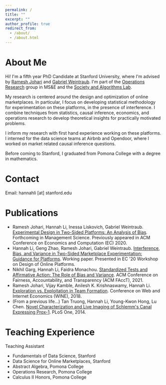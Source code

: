 ```yaml
---
permalink: /
title: ""
excerpt: ""
author_profile: true
redirect_from: 
  - /about/
  - /about.html
---
```


# About Me

Hi! I'm a fifth year PhD Candidate at Stanford University, where I'm advised by [Ramesh Johari](http://web.stanford.edu/~rjohari/) and [Gabriel Weintraub](https://gweintra.people.stanford.edu/). I'm part of the [Operations Research](https://or.stanford.edu/) group in MS&E and the [Society and Algorithms Lab](https://soal.stanford.edu/). 

My research is centered around the design and optimization of online marketplaces. In particular, I focus on developing statistical methodology for experimentation on these platforms, in the presence of interference. I combine techniques from statistics, causal inference, economics, and operations research to develop theoretical insights for practically motivated problems. 

I inform my research with first hand experience working on these platforms. I interned for the data science teams at Airbnb and Opendoor, where I worked on market related causal inference questions.

Before coming to Stanford, I graduated from Pomona College with a degree in mathematics. 

# Contact
Email: hannahli \[at\] stanford.edu

# Publications
* Ramesh Johari, Hannah Li, Inessa Liskovich, Gabriel Weintraub. [Experimental Design in Two-Sided Platforms: An Analysis of Bias](https://arxiv.org/abs/2002.05670). Forthcoming in Management Science. Previously appeared in ACM Conference on Economics and Computation (EC) 2020.
* Hannah Li, Geng Zhao, Ramesh Johari, Gabriel Weintraub. [Interference, Bias, and Variance in Two-Sided Marketplace Experimentation: Guidance for Platforms](https://arxiv.org/abs/2104.12222). Working paper. Presented in EC '20 Workshop on Design of Online Platforms.
* Nikhil Garg, Hannah Li, Faidra Monachou. [Standardized Tests and Affirmative Action: The Role of Bias and Variance](https://arxiv.org/abs/2010.04396). ACM Conference on Fairness, Accountability, and Transparency (ACM FAccT), 2021. 
* Ramesh Johari, Vijay Kamble, Anilesh K. Krishnaswamy, Hannah Li. [Exploration vs. Exploitation in Team Formation](https://arxiv.org/abs/1809.06937). Conference on Web and Internet Economics (WINE), 2018. 
* (From a previous life...) Tan Truong, Hannah Li, Young-Kwon Hong, Lu Chen. [Novel Characterization and Live Imaging of Schlemm's Canal Expressing Prox-1](https://pubmed.ncbi.nlm.nih.gov/24827370/). PLoS One, 2014. 

# Teaching Experience
Teaching Assistant
* Fundamentals of Data Science, Stanford 
* Data Science for Online Marketplaces, Stanford 
* Abstract Algebra, Pomona College 
* Operations Research, Pomona College 
* Calculus II Honors, Pomona College 




